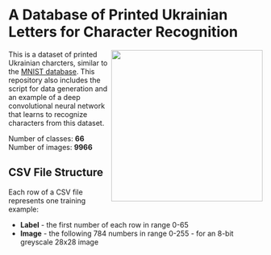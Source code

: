# A Database of Printed Ukrainian Letters for Character Recognition
<img align="right" width="300" src="https://github.com/un-olk/UkrainianOCR/blob/master/img/sample.png">

This is a dataset of printed Ukrainian charcters, similar to the [MNIST database](http://yann.lecun.com/exdb/mnist/).
This repository also includes the script for data generation and an example of a deep convolutional neural network 
that learns to recognize characters from this dataset.

Number of classes: **66**</br>
Number of images: **9966**

## CSV File Structure
Each row of a CSV file represents one training example:
* **Label** - the first number of each row in range 0-65
* **Image** - the following 784 numbers in range 0-255 - for an 8-bit greyscale 28x28 image
